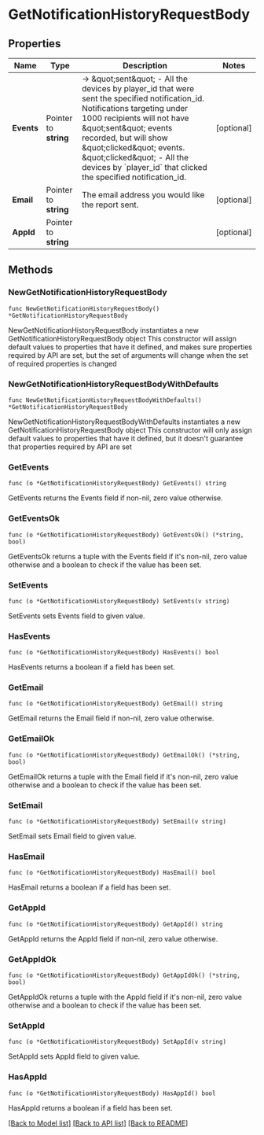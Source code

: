 # GetNotificationHistoryRequestBody

## Properties

Name | Type | Description | Notes
------------ | ------------- | ------------- | -------------
**Events** | Pointer to **string** | -&gt; \&quot;sent\&quot; - All the devices by player_id that were sent the specified notification_id.  Notifications targeting under 1000 recipients will not have \&quot;sent\&quot; events recorded, but will show \&quot;clicked\&quot; events. \&quot;clicked\&quot; - All the devices by &#x60;player_id&#x60; that clicked the specified notification_id. | [optional] 
**Email** | Pointer to **string** | The email address you would like the report sent. | [optional] 
**AppId** | Pointer to **string** |  | [optional] 

## Methods

### NewGetNotificationHistoryRequestBody

`func NewGetNotificationHistoryRequestBody() *GetNotificationHistoryRequestBody`

NewGetNotificationHistoryRequestBody instantiates a new GetNotificationHistoryRequestBody object
This constructor will assign default values to properties that have it defined,
and makes sure properties required by API are set, but the set of arguments
will change when the set of required properties is changed

### NewGetNotificationHistoryRequestBodyWithDefaults

`func NewGetNotificationHistoryRequestBodyWithDefaults() *GetNotificationHistoryRequestBody`

NewGetNotificationHistoryRequestBodyWithDefaults instantiates a new GetNotificationHistoryRequestBody object
This constructor will only assign default values to properties that have it defined,
but it doesn't guarantee that properties required by API are set

### GetEvents

`func (o *GetNotificationHistoryRequestBody) GetEvents() string`

GetEvents returns the Events field if non-nil, zero value otherwise.

### GetEventsOk

`func (o *GetNotificationHistoryRequestBody) GetEventsOk() (*string, bool)`

GetEventsOk returns a tuple with the Events field if it's non-nil, zero value otherwise
and a boolean to check if the value has been set.

### SetEvents

`func (o *GetNotificationHistoryRequestBody) SetEvents(v string)`

SetEvents sets Events field to given value.

### HasEvents

`func (o *GetNotificationHistoryRequestBody) HasEvents() bool`

HasEvents returns a boolean if a field has been set.

### GetEmail

`func (o *GetNotificationHistoryRequestBody) GetEmail() string`

GetEmail returns the Email field if non-nil, zero value otherwise.

### GetEmailOk

`func (o *GetNotificationHistoryRequestBody) GetEmailOk() (*string, bool)`

GetEmailOk returns a tuple with the Email field if it's non-nil, zero value otherwise
and a boolean to check if the value has been set.

### SetEmail

`func (o *GetNotificationHistoryRequestBody) SetEmail(v string)`

SetEmail sets Email field to given value.

### HasEmail

`func (o *GetNotificationHistoryRequestBody) HasEmail() bool`

HasEmail returns a boolean if a field has been set.

### GetAppId

`func (o *GetNotificationHistoryRequestBody) GetAppId() string`

GetAppId returns the AppId field if non-nil, zero value otherwise.

### GetAppIdOk

`func (o *GetNotificationHistoryRequestBody) GetAppIdOk() (*string, bool)`

GetAppIdOk returns a tuple with the AppId field if it's non-nil, zero value otherwise
and a boolean to check if the value has been set.

### SetAppId

`func (o *GetNotificationHistoryRequestBody) SetAppId(v string)`

SetAppId sets AppId field to given value.

### HasAppId

`func (o *GetNotificationHistoryRequestBody) HasAppId() bool`

HasAppId returns a boolean if a field has been set.


[[Back to Model list]](../README.md#documentation-for-models) [[Back to API list]](../README.md#documentation-for-api-endpoints) [[Back to README]](../README.md)


